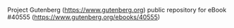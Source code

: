 Project Gutenberg (https://www.gutenberg.org) public repository for eBook #40555 (https://www.gutenberg.org/ebooks/40555)
